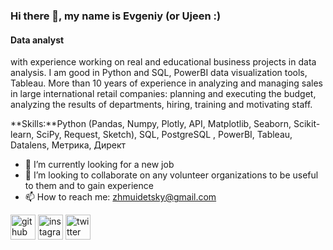 ### Hi there 👋, my name is Evgeniy (or Ujeen :)
#### Data analyst 
with experience working on real and educational business projects in data analysis. I am good in Python and SQL, PowerBI data visualization tools, Tableau. More than 10 years of experience in analyzing and managing sales in large international retail companies: planning and executing the budget, analyzing the results of departments, hiring, training and motivating staff.

**Skills:**Python (Pandas, Numpy, Plotly, API, Matplotlib, Seaborn, Scikit-learn,  SciPy, Request, Sketch),  SQL, PostgreSQL , PowerBI, Tableau, Datalens, Метрика, Директ

- 🔭 I’m currently looking for a new job
- 👯 I’m looking to collaborate on any volunteer organizations to be useful to them and to gain experience 
- 📫 How to reach me: zhmuidetsky@gmail.com 


[<img src='https://cdn.jsdelivr.net/npm/simple-icons@3.0.1/icons/github.svg' alt='github' height='40'>](https://github.com/Zhmuidetsky)  [<img src='https://cdn.jsdelivr.net/npm/simple-icons@3.0.1/icons/instagram.svg' alt='instagram' height='40'>](https://www.instagram.com/evgeny.zhmuidetsky/)  [<img src='https://cdn.jsdelivr.net/npm/simple-icons@3.0.1/icons/twitter.svg' alt='twitter' height='40'>](https://twitter.com/@zhmuidetsky)  

